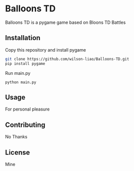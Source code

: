 # Balloons TD

Balloons TD is a pygame game based on Bloons TD Battles

## Installation

Copy this repository and install pygame

```bash
git clone https://github.com/wilson-liao/Balloons-TD.git
pip install pygame
```

Run main.py

```
python main.py
```


## Usage
For personal pleasure

## Contributing
No Thanks

## License
Mine

